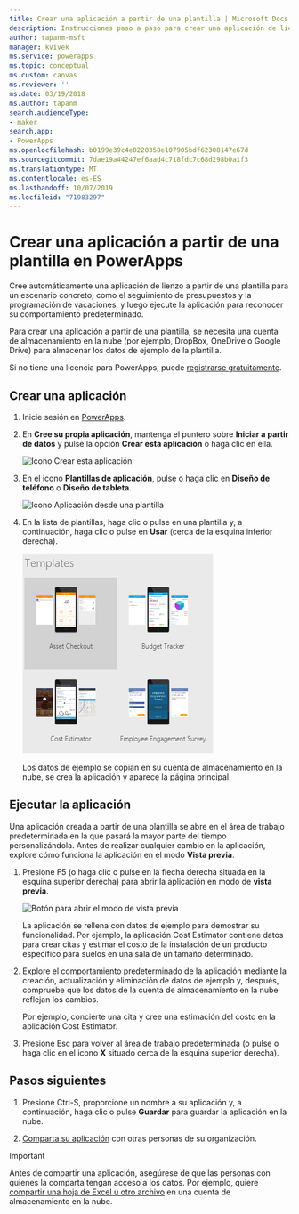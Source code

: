 ```yaml
---
title: Crear una aplicación a partir de una plantilla | Microsoft Docs
description: Instrucciones paso a paso para crear una aplicación de lienzo automáticamente a partir de una plantilla de PowerApps.
author: tapanm-msft
manager: kvivek
ms.service: powerapps
ms.topic: conceptual
ms.custom: canvas
ms.reviewer: ''
ms.date: 03/19/2018
ms.author: tapanm
search.audienceType:
- maker
search.app:
- PowerApps
ms.openlocfilehash: b0199e39c4e0220358e107905bdf62308147e67d
ms.sourcegitcommit: 7dae19a44247ef6aad4c718fdc7c68d298b0a1f3
ms.translationtype: MT
ms.contentlocale: es-ES
ms.lasthandoff: 10/07/2019
ms.locfileid: "71983297"
---
```

# <a name="create-a-canvas-app-from-a-template-in-powerapps"></a>Crear una aplicación a partir de una plantilla en PowerApps

Cree automáticamente una aplicación de lienzo a partir de una plantilla para un escenario concreto, como el seguimiento de presupuestos y la programación de vacaciones, y luego ejecute la aplicación para reconocer su comportamiento predeterminado.

Para crear una aplicación a partir de una plantilla, se necesita una cuenta de almacenamiento en la nube (por ejemplo, DropBox, OneDrive o Google Drive) para almacenar los datos de ejemplo de la plantilla.

Si no tiene una licencia para PowerApps, puede [registrarse gratuitamente](../signup-for-powerapps.md).

## <a name="create-an-app"></a>Crear una aplicación

1. Inicie sesión en [PowerApps](http://web.powerapps.com?utm_source=padocs&utm_medium=linkinadoc&utm_campaign=referralsfromdoc).

1. En **Cree su propia aplicación**, mantenga el puntero sobre **Iniciar a partir de datos** y pulse la opción **Crear esta aplicación** o haga clic en ella.

    ![Icono Crear esta aplicación](./media/get-started-test-drive/make-this-app.png)

1. En el icono **Plantillas de aplicación**, pulse o haga clic en **Diseño de teléfono** o **Diseño de tableta**.

    ![Icono Aplicación desde una plantilla](./media/get-started-test-drive/template-tile.png)

4. En la lista de plantillas, haga clic o pulse en una plantilla y, a continuación, haga clic o pulse en **Usar** (cerca de la esquina inferior derecha).

    ![Abrir una plantilla de PowerApps](./media/get-started-test-drive/open-template.png)

    Los datos de ejemplo se copian en su cuenta de almacenamiento en la nube, se crea la aplicación y aparece la página principal.

## <a name="run-the-app"></a>Ejecutar la aplicación
Una aplicación creada a partir de una plantilla se abre en el área de trabajo predeterminada en la que pasará la mayor parte del tiempo personalizándola. Antes de realizar cualquier cambio en la aplicación, explore cómo funciona la aplicación en el modo **Vista previa**.

1. Presione F5 (o haga clic o pulse en la flecha derecha situada en la esquina superior derecha) para abrir la aplicación en modo de **vista previa**.

    ![Botón para abrir el modo de vista previa](./media/get-started-test-drive/open-preview.png)

    La aplicación se rellena con datos de ejemplo para demostrar su funcionalidad. Por ejemplo, la aplicación Cost Estimator contiene datos para crear citas y estimar el costo de la instalación de un producto específico para suelos en una sala de un tamaño determinado.

4. Explore el comportamiento predeterminado de la aplicación mediante la creación, actualización y eliminación de datos de ejemplo y, después, compruebe que los datos de la cuenta de almacenamiento en la nube reflejan los cambios.

    Por ejemplo, concierte una cita y cree una estimación del costo en la aplicación Cost Estimator.

5. Presione Esc para volver al área de trabajo predeterminada (o pulse o haga clic en el icono **X** situado cerca de la esquina superior derecha).

## <a name="next-steps"></a>Pasos siguientes
1. Presione Ctrl-S, proporcione un nombre a su aplicación y, a continuación, haga clic o pulse **Guardar** para guardar la aplicación en la nube.

1. [Comparta su aplicación](share-app.md) con otras personas de su organización.

> [!IMPORTANT]
> Antes de compartir una aplicación, asegúrese de que las personas con quienes la comparta tengan acceso a los datos. Por ejemplo, quiere [compartir una hoja de Excel u otro archivo](share-app-data.md) en una cuenta de almacenamiento en la nube.
